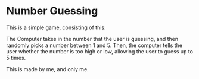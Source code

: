 # Number Guessing

This is a simple game, consisting of this:

The Computer takes in the number that the user is guessing, and then randomly picks a number between 1 and 5. Then, the computer tells the user whether the number is too high or low, allowing the user to guess up to 5 times.

This is made by me, and only me.